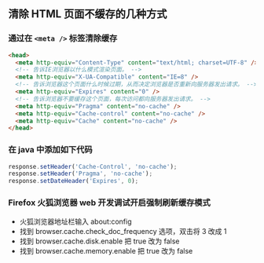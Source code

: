 ## 清除 HTML 页面不缓存的几种方式

### 通过在 `<meta />` 标签清除缓存

```html
<head>
  <meta http-equiv="Content-Type" content="text/html; charset=UTF-8" />
  <!-- 告诉IE浏览器以什么模式渲染页面。 -->
  <meta http-equiv="X-UA-Compatible" content="IE=8" />
  <!-- 告诉浏览器这个页面什么时候过期，从而决定浏览器是否重新向服务器发出请求。 -->
  <meta http-equiv="Expires" content="0" />
  <!-- 告诉浏览器不要缓存这个页面，每次访问都向服务器发出请求。 -->
  <meta http-equiv="Pragma" content="no-cache" />
  <meta http-equiv="Cache-control" content="no-cache" />
  <meta http-equiv="Cache" content="no-cache" />
</head>
```

### 在 java 中添加如下代码

```js
response.setHeader('Cache-Control', 'no-cache');
response.setHeader('Pragma', 'no-cache');
response.setDateHeader('Expires', 0);
```

### Firefox 火狐浏览器 web 开发调试开启强制刷新缓存模式

- 火狐浏览器地址栏输入 about:config
- 找到 browser.cache.check_doc_frequency 选项，双击将 3 改成 1
- 找到 browser.cache.disk.enable 把 true 改为 false
- 找到 browser.cache.memory.enable 把 true 改为 false

